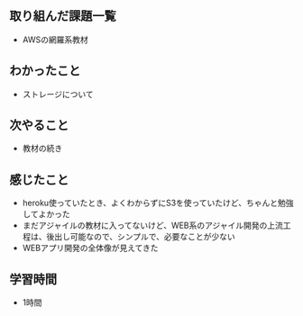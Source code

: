## 取り組んだ課題一覧
- AWSの網羅系教材

## わかったこと
- ストレージについて

## 次やること
- 教材の続き

## 感じたこと
- heroku使っていたとき、よくわからずにS3を使っていたけど、ちゃんと勉強してよかった
- まだアジャイルの教材に入ってないけど、WEB系のアジャイル開発の上流工程は、後出し可能なので、シンプルで、必要なことが少ない
- WEBアプリ開発の全体像が見えてきた

## 学習時間
- 1時間
